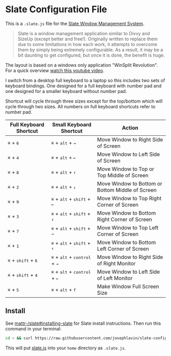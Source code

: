 # Slate Configuration File

This is a `.slate.js` file for the [Slate Window Management System](https://github.com/mattr-/slate).

> Slate is a window management application similar to Divvy and SizeUp (except better and free!). Originally written to replace them due to some limitations in how each work, it attempts to overcome them by simply being extremely configurable. As a result, it may be a bit daunting to get configured, but once it is done, the benefit is huge.

The layout is based on a windows only application "WinSplit Revolution".  For a quick overview [watch this youtube video](https://www.youtube.com/watch?v=o1AtHyf4pRQ).

I switch from a desktop full keyboard to a laptop so this includes two sets of keyboard bindings.  One designed for a full keyboard with number pad and one designed for a smaller keyboard without number pad. 

Shortcut will cycle through three sizes except for the top/bottom which will cycle through two sizes.  All numbers on full keyboard shortcuts refer to number pad.

| Full Keyboard Shortcut | Small Keyboard Shortcut | Action |
| ------------- | ----------- | ----------- |
| <kbd>&#8984;</kbd> + <kbd>6</kbd> | <kbd>&#8984;</kbd> + <kbd>alt</kbd> + <kbd>&rarr;</kbd> | Move Window to Right Side of Screen |
| <kbd>&#8984;</kbd> + <kbd>4</kbd> | <kbd>&#8984;</kbd> + <kbd>alt</kbd> + <kbd>&larr;</kbd> | Move Window to Left Side of Screen |
| <kbd>&#8984;</kbd> + <kbd>8</kbd> | <kbd>&#8984;</kbd> + <kbd>alt</kbd> + <kbd>&uarr;</kbd> | Move Window to Top or Top Middle of Screen |
| <kbd>&#8984;</kbd> + <kbd>2</kbd> | <kbd>&#8984;</kbd> + <kbd>alt</kbd> + <kbd>&darr;</kbd> | Move Window to Bottom or Bottom Middle of Screen|
| <kbd>&#8984;</kbd> + <kbd>9</kbd> | <kbd>&#8984;</kbd> + <kbd>alt</kbd> +  <kbd>shift</kbd> + <kbd>&larr;</kbd> | Move Window to Top Right Corner of Screen |
| <kbd>&#8984;</kbd> + <kbd>3</kbd> | <kbd>&#8984;</kbd> + <kbd>alt</kbd> + <kbd>shift</kbd> + <kbd>&darr;</kbd> | Move Window to Bottom Right Corner of Screen |
| <kbd>&#8984;</kbd> + <kbd>7</kbd> | <kbd>&#8984;</kbd> + <kbd>alt</kbd> +  <kbd>shift</kbd> + <kbd>&rarr;</kbd> | Move Window to Top Left Corner of Screen |
| <kbd>&#8984;</kbd> + <kbd>1</kbd> | <kbd>&#8984;</kbd> + <kbd>alt</kbd> + <kbd>shift</kbd> + <kbd>&uarr;</kbd> | Move Window to Bottom Left Corner of Screen |
| <kbd>&#8984;</kbd> + <kbd>shift</kbd> + <kbd>6</kbd> | <kbd>&#8984;</kbd> + <kbd>alt</kbd> + <kbd>control</kbd> + <kbd>&rarr;</kbd> | Move Window to Right Side of Right Monitor |
| <kbd>&#8984;</kbd> + <kbd>shift</kbd> + <kbd>4</kbd> | <kbd>&#8984;</kbd> + <kbd>alt</kbd> + <kbd>control</kbd> + <kbd>&larr;</kbd> | Move Window to Left Side of Left Monitor |
| <kbd>&#8984;</kbd> + <kbd>5</kbd> | <kbd>&#8984;</kbd> + <kbd>alt</kbd> + <kbd>f</kbd> | Make Window Full Screen Size |

## Install
See [mattr-/slate#installing-slate](https://github.com/mattr-/slate#installing-slate) for Slate install instructions.  Then run this command in your terminal:

~~~bash
cd ~ && curl https://raw.githubusercontent.com/josephlavin/slate-config/master/slate.js -o .slate.js
~~~

This will put [slate.js](slate.js) into your `home` directory as `.slate.js`.
